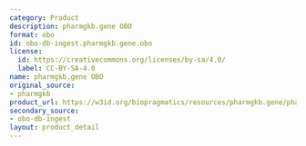 ```yaml
---
category: Product
description: pharmgkb.gene OBO
format: obo
id: obo-db-ingest.pharmgkb.gene.obo
license:
  id: https://creativecommons.org/licenses/by-sa/4.0/
  label: CC-BY-SA-4.0
name: pharmgkb.gene OBO
original_source:
- pharmgkb
product_url: https://w3id.org/biopragmatics/resources/pharmgkb.gene/pharmgkb.gene.obo
secondary_source:
- obo-db-ingest
layout: product_detail
---
```

